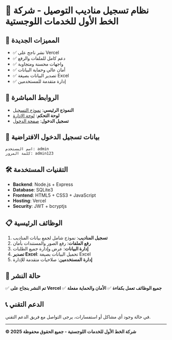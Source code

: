 # 🚚 نظام تسجيل مناديب التوصيل - شركة الخط الأول للخدمات اللوجستية

## 🌟 المميزات الجديدة
- ✅ نشر ناجح على Vercel
- ✅ دعم كامل للملفات والرفع
- ✅ واجهات محسنة ومتجاوبة
- ✅ أمان عالي وحماية البيانات
- ✅ تصدير البيانات بصيغة Excel
- ✅ إدارة متقدمة للمستخدمين

## 🔗 الروابط المباشرة
- **النموذج الرئيسي**: [نموذج التسجيل](https://delivery-form-mshari.vercel.app/)
- **لوحة التحكم**: [لوحة الإدارة](https://delivery-form-mshari.vercel.app/dashboard.html)
- **تسجيل الدخول**: [صفحة الدخول](https://delivery-form-mshari.vercel.app/login.html)

## 🔐 بيانات تسجيل الدخول الافتراضية
```
اسم المستخدم: admin
كلمة المرور: admin123
```

## 🛠️ التقنيات المستخدمة
- **Backend**: Node.js + Express
- **Database**: SQLite3
- **Frontend**: HTML5 + CSS3 + JavaScript
- **Hosting**: Vercel
- **Security**: JWT + bcryptjs

## 📋 الوظائف الرئيسية
1. **تسجيل المناديب**: نموذج شامل لجمع بيانات المناديب
2. **رفع الملفات**: رفع الصور والمستندات بأمان
3. **إدارة البيانات**: عرض وإدارة جميع الطلبات
4. **تصدير Excel**: تحميل البيانات بصيغة Excel
5. **إدارة المستخدمين**: صلاحيات متقدمة للإدارة

## 🚀 حالة النشر
✅ **تم النشر بنجاح على Vercel**
✅ **جميع الوظائف تعمل بكفاءة**
✅ **الأمان والحماية مفعلة**

## 📞 الدعم التقني
في حالة وجود أي مشاكل أو استفسارات، يرجى التواصل مع فريق الدعم التقني.

---
**© 2025 شركة الخط الأول للخدمات اللوجستية - جميع الحقوق محفوظة**
